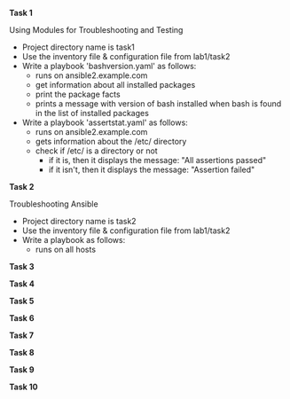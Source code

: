 
**Task 1** 

Using Modules for Troubleshooting and Testing

-  Project directory name is task1
-  Use the inventory file & configuration file from lab1/task2
-  Write a playbook 'bashversion.yaml' as follows:
   - runs on ansible2.example.com
   - get information about all installed packages
   - print the package facts
   - prints a message with version of bash installed when bash is found in the list of installed packages
-  Write a playbook 'assertstat.yaml' as follows:
   - runs on ansible2.example.com
   - gets information about the /etc/ directory
   - check if /etc/ is a directory or not
     - if it is, then it displays the message: "All assertions passed"
     - if it isn't, then it displays the message: "Assertion failed"

**Task 2**

Troubleshooting Ansible

-  Project directory name is task2
-  Use the inventory file & configuration file from lab1/task2
-  Write a playbook as follows:
   - runs on all hosts

**Task 3**


**Task 4**


**Task 5**


**Task 6**


**Task 7**


**Task 8**


**Task 9**


**Task 10**



